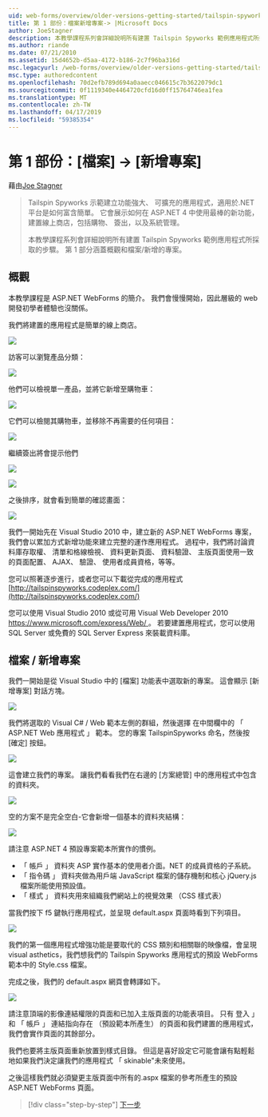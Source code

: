 ```yaml
---
uid: web-forms/overview/older-versions-getting-started/tailspin-spyworks/tailspin-spyworks-part-1
title: 第 1 部份：檔案新增專案-> |Microsoft Docs
author: JoeStagner
description: 本教學課程系列會詳細說明所有建置 Tailspin Spyworks 範例應用程式所採取的步驟。 第 1 部分涵蓋概觀和檔案/新增的專案。
ms.author: riande
ms.date: 07/21/2010
ms.assetid: 15d4652b-d5aa-4172-b186-2c7f96ba316d
msc.legacyurl: /web-forms/overview/older-versions-getting-started/tailspin-spyworks/tailspin-spyworks-part-1
msc.type: authoredcontent
ms.openlocfilehash: 70d2efb789d694a0aaecc046615c7b3622079dc1
ms.sourcegitcommit: 0f1119340e4464720cfd16d0ff15764746ea1fea
ms.translationtype: MT
ms.contentlocale: zh-TW
ms.lasthandoff: 04/17/2019
ms.locfileid: "59385354"
---
```

# <a name="part-1-file--new-project"></a>第 1 部份：[檔案] -> [新增專案]

藉由[Joe Stagner](https://github.com/JoeStagner)

> Tailspin Spyworks 示範建立功能強大、 可擴充的應用程式，適用於.NET 平台是如何富含簡單。 它會展示如何在 ASP.NET 4 中使用最棒的新功能，建置線上商店，包括購物、 簽出，以及系統管理。
> 
> 本教學課程系列會詳細說明所有建置 Tailspin Spyworks 範例應用程式所採取的步驟。 第 1 部分涵蓋概觀和檔案/新增的專案。


## <a id="_Toc260221666"></a>  概觀

本教學課程是 ASP.NET WebForms 的簡介。 我們會慢慢開始，因此層級的 web 開發初學者體驗也沒關係。

我們將建置的應用程式是簡單的線上商店。

![](tailspin-spyworks-part-1/_static/image1.jpg)


訪客可以瀏覽產品分類：

![](tailspin-spyworks-part-1/_static/image2.jpg)

他們可以檢視單一產品，並將它新增至購物車：

![](tailspin-spyworks-part-1/_static/image3.jpg)

它們可以檢閱其購物車，並移除不再需要的任何項目：

![](tailspin-spyworks-part-1/_static/image4.jpg)

繼續簽出將會提示他們

![](tailspin-spyworks-part-1/_static/image5.jpg)

![](tailspin-spyworks-part-1/_static/image6.jpg)

之後排序，就會看到簡單的確認畫面：

![](tailspin-spyworks-part-1/_static/image7.jpg)


我們一開始先在 Visual Studio 2010 中，建立新的 ASP.NET WebForms 專案，我們會以累加方式新增功能來建立完整的運作應用程式。 過程中，我們將討論資料庫存取權、 清單和格線檢視、 資料更新頁面、 資料驗證、 主版頁面使用一致的頁面配置、 AJAX、 驗證、 使用者成員資格，等等。

您可以照著逐步進行，或者您可以下載從完成的應用程式 [http://tailspinspyworks.codeplex.com/](http://tailspinspyworks.codeplex.com/)

您可以使用 Visual Studio 2010 或從可用 Visual Web Developer 2010 [ https://www.microsoft.com/express/Web/ ](https://www.microsoft.com/express/Web/)。 若要建置應用程式，您可以使用 SQL Server 或免費的 SQL Server Express 來裝載資料庫。

## <a id="_Toc260221667"></a>  檔案 / 新增專案

我們一開始是從 Visual Studio 中的 [檔案] 功能表中選取新的專案。 這會顯示 [新增專案] 對話方塊。

![](tailspin-spyworks-part-1/_static/image8.jpg)

我們將選取的 Visual C# / Web 範本左側的群組，然後選擇 在中間欄中的 「 ASP.NET Web 應用程式 」 範本。 您的專案 TailspinSpyworks 命名，然後按 [確定] 按鈕。

![](tailspin-spyworks-part-1/_static/image9.jpg)

這會建立我們的專案。 讓我們看看我們在右邊的 [方案總管] 中的應用程式中包含的資料夾。

![](tailspin-spyworks-part-1/_static/image10.jpg)

空的方案不是完全空白-它會新增一個基本的資料夾結構：

![](tailspin-spyworks-part-1/_static/image1.png)

請注意 ASP.NET 4 預設專案範本所實作的慣例。

- 「 帳戶 」 資料夾 ASP 實作基本的使用者介面。NET 的成員資格的子系統。
- 「 指令碼 」 資料夾做為用戶端 JavaScript 檔案的儲存機制和核心 jQuery.js 檔案所能使用預設值。
- 「 樣式 」 資料夾用來組織我們網站上的視覺效果 （CSS 樣式表）

當我們按下 f5 鍵執行應用程式，並呈現 default.aspx 頁面時看到下列項目。

![](tailspin-spyworks-part-1/_static/image11.jpg)

我們的第一個應用程式增強功能是要取代的 CSS 類別和相關聯的映像檔，會呈現 visual asthetics，我們想我們的 Tailspin Spyworks 應用程式的預設 WebForms 範本中的 Style.css 檔案。

完成之後，我們的 default.aspx 網頁會轉譯如下。

![](tailspin-spyworks-part-1/_static/image12.jpg)

請注意頂端的影像連結權限的頁面和已加入主版頁面的功能表項目。 只有 登入 」 和 「 帳戶 」 連結指向存在 （預設範本所產生） 的頁面和我們建置的應用程式，我們會實作頁面的其餘部分。

我們也要將主版頁面重新放置到樣式目錄。 但這是喜好設定它可能會讓有點輕鬆地如果我們決定讓我們的應用程式 「 skinable"未來使用。

之後這樣我們就必須變更主版頁面中所有的.aspx 檔案的參考所產生的預設 ASP.NET WebForms 頁面。

> [!div class="step-by-step"]
> [下一步](tailspin-spyworks-part-2.md)
